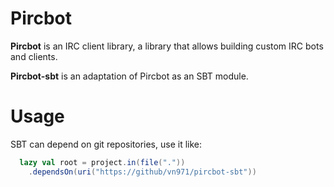 Pircbot
====

**Pircbot** is an IRC client library, a library that allows building custom IRC bots and clients.

**Pircbot-sbt** is an adaptation of Pircbot as an SBT module.

Usage
====

SBT can depend on git repositories, use it like:

```scala
  lazy val root = project.in(file("."))
    .dependsOn(uri("https://github/vn971/pircbot-sbt"))
```
